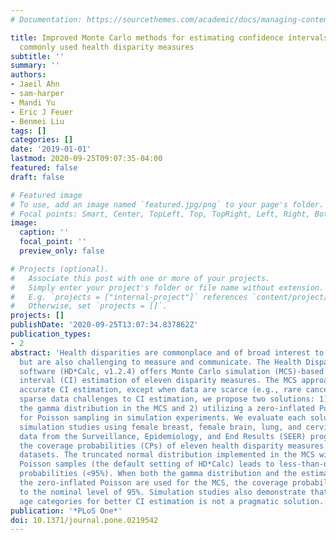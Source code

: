 ```yaml
---
# Documentation: https://sourcethemes.com/academic/docs/managing-content/

title: Improved Monte Carlo methods for estimating confidence intervals for eleven
  commonly used health disparity measures
subtitle: ''
summary: ''
authors:
- Jaeil Ahn
- sam-harper
- Mandi Yu
- Eric J Feuer
- Benmei Liu
tags: []
categories: []
date: '2019-01-01'
lastmod: 2020-09-25T09:07:35-04:00
featured: false
draft: false

# Featured image
# To use, add an image named `featured.jpg/png` to your page's folder.
# Focal points: Smart, Center, TopLeft, Top, TopRight, Left, Right, BottomLeft, Bottom, BottomRight.
image:
  caption: ''
  focal_point: ''
  preview_only: false

# Projects (optional).
#   Associate this post with one or more of your projects.
#   Simply enter your project's folder or file name without extension.
#   E.g. `projects = ["internal-project"]` references `content/project/deep-learning/index.md`.
#   Otherwise, set `projects = []`.
projects: []
publishDate: '2020-09-25T13:07:34.837862Z'
publication_types:
- 2
abstract: 'Health disparities are commonplace and of broad interest to policy makers,
  but are also challenging to measure and communicate. The Health Disparity Calculator
  software (HD*Calc, v1.2.4) offers Monte Carlo simulation (MCS)-based confidence
  interval (CI) estimation of eleven disparity measures. The MCS approach provides
  accurate CI estimation, except when data are scarce (e.g., rare cancers). To address
  sparse data challenges to CI estimation, we propose two solutions: 1) employing
  the gamma distribution in the MCS and 2) utilizing a zero-inflated Poisson estimate
  for Poisson sampling in simulation experiments. We evaluate each solution through
  simulation studies using female breast, female brain, lung, and cervical cancer
  data from the Surveillance, Epidemiology, and End Results (SEER) program. We compare
  the coverage probabilities (CPs) of eleven health disparity measures based on simulated
  datasets. The truncated normal distribution implemented in the MCS with the standard
  Poisson samples (the default setting of HD*Calc) leads to less-than-optimal coverage
  probabilities (<95%). When both the gamma distribution and the estimated mean from
  the zero-inflated Poisson are used for the MCS, the coverage probabilities are close
  to the nominal level of 95%. Simulation studies also demonstrate that collapsing
  age categories for better CI estimation is not a pragmatic solution.'
publication: '*PLoS One*'
doi: 10.1371/journal.pone.0219542
---
```

